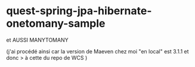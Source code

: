 # quest-spring-jpa-hibernate-onetomany-sample 
et AUSSI MANYTOMANY

(j'ai procédé ainsi car la version de Maeven chez moi "en local" est 3.1.1 et donc > à cette du repo de WCS )
